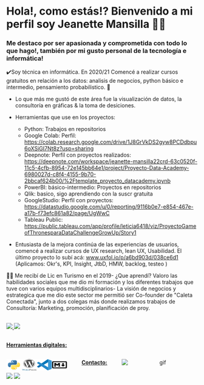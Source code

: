 # Hola!, como estás!? Bienvenido a mi perfil soy Jeanette Mansilla 👩‍💻

### Me destaco por ser apasionada y comprometida con todo lo que hago!, también por mi gusto personal de la tecnología e informática! 
✔️Soy técnica en informática. En 2020/21 Comencé a realizar cursos gratuitos en relación a los datos: analisis de negocios, python básico e intermedio, pensamiento probabilistico. 🚀 
- Lo que más me gustó de este área fue la visualización de datos, la consultoría en gráficas & la toma de desiciones.
- Herramientas que use en los proyectos: 
    - Python: Trabajos en repositorios
    - Google Colab: Perfil: https://colab.research.google.com/drive/1J8GrVkDS2gyw8PCDdbpu6oXSiGI7Nt8z?usp=sharing
    - Deepnote: Perfil con proyectos realizados: https://deepnote.com/workspace/jeanette-mansilla22crd-63c0520f-11c5-4cfb-8954-72e145bb64e1/project/Proyecto-Data-Academy-6980027d-c8f4-4155-9b70-2bbcaf624b00/%2Ftemplate_proyecto_datacademy.ipynb
    - PowerBI: básico-intermedio: Proyectos en repositorios
    - Qlik: basico, sigo aprendiendo con la suscr gratuita
    - GoogleStudio: Perfil con proyectos: https://datastudio.google.com/u/0/reporting/9116b0e7-e854-467e-a17b-f73efc861a82/page/UgWwC
    - Tableau Public: https://public.tableau.com/app/profile/leticia6418/viz/ProyectoGameofThronesparaDataChallengeGrowUp/Story1
    
- Entusiasta de la mejora continúa de las experiencias de usuarios, comencé a realizar cursos de UX research, lean UX, Usabilidad. 
El último proyecto lo subí acá: www.uxfol.io/p/a6bd903d/038ce6d1   (Aplicamos: Okr's, KPI, Insight, JtbD, HMW, backlog, testeo )

👩‍🎓 Me recibí de Lic en Turismo en el 2019- ¿Que aprendí? 
Valoro las habilidades sociales que me dio mi formación y los diferentes trabajos que tuve con varios equipos multidisciplinarios- La visión de negocios y estrategica que me dio este sector me permitió ser Co-founder de "Caleta Conectada", junto a dos colegas más donde realizamos trabajos de Consultoría: Marketing, promoción, planificación de proy. 


<div style="display: inline_block"><br>
  <a href="https://github.com/Jeanette22">
  <img height="150em" src="https://github-readme-stats.vercel.app/api?username=Jeanette22&show_icons=true&theme=Gradient&include_all_commits=true&count_private=true"/>
  <img height="150em" src="https://github-readme-stats.vercel.app/api/top-langs/?username=Jeanette22&layout=compact&langs_count=7&theme=Gradient"/>
</div>

##

#### Herramientas digitales: 

<div align="center">
  
  <img align="left" alt="Rafa-Python" height="30" width="40" src="https://raw.githubusercontent.com/devicons/devicon/master/icons/python/python-original.svg">         
  <img align="left" alt="Wordpress" height="30" width="40" src="https://github.com/devicons/devicon/blob/master/icons/wordpress/wordpress-original.svg">
  <img align="left" alt="Vscode" height="30" width="40" src="https://github.com/devicons/devicon/blob/master/icons/vscode/vscode-original.svg">
  <img align="left" alt="Markdown" height="30" width="40" src="https://github.com/devicons/devicon/blob/master/icons/markdown/markdown-original.svg">
  <img align="right"alt="gif" height="100" width="200" src="https://media.giphy.com/media/l2R09a5L5Bb6ppV7y/giphy.gif">

  
  
 ##
 ##
 ##
 
 #### Contacto:  
</div> 
 <a href = "mailto:leticiajmansilla@gmail.com"><img src="https://img.shields.io/badge/-Gmail-%23333?style=for-the-badge&logo=gmail&logoColor=white" target="_blank"></a>
 <a href="https://www.linkedin.com/in/leticiajmansillacrd" target="_blank"><img src="https://img.shields.io/badge/-LinkedIn-%230077B5?style=for-the-badge&logo=linkedin&logoColor=white" target="_blank"></a> 

</div>
